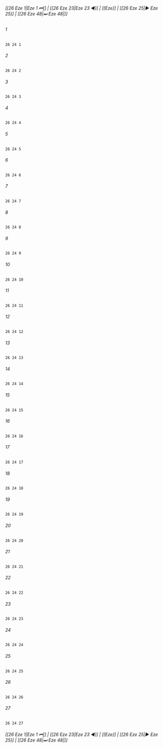 
###### [[26 Eze 1|Eze 1 ⏮]] | [[26 Eze 23|Eze 23 ◀]] | [[Eze]] | [[26 Eze 25|▶ Eze 25]] | [[26 Eze 48|⏭ Eze 48|]]

###### 1
``` verse
26 24 1 
```
###### 2
``` verse
26 24 2 
```
###### 3
``` verse
26 24 3 
```
###### 4
``` verse
26 24 4 
```
###### 5
``` verse
26 24 5 
```
###### 6
``` verse
26 24 6 
```
###### 7
``` verse
26 24 7 
```
###### 8
``` verse
26 24 8 
```
###### 9
``` verse
26 24 9 
```
###### 10
``` verse
26 24 10 
```
###### 11
``` verse
26 24 11 
```
###### 12
``` verse
26 24 12 
```
###### 13
``` verse
26 24 13 
```
###### 14
``` verse
26 24 14 
```
###### 15
``` verse
26 24 15 
```
###### 16
``` verse
26 24 16 
```
###### 17
``` verse
26 24 17 
```
###### 18
``` verse
26 24 18 
```
###### 19
``` verse
26 24 19 
```
###### 20
``` verse
26 24 20 
```
###### 21
``` verse
26 24 21 
```
###### 22
``` verse
26 24 22 
```
###### 23
``` verse
26 24 23 
```
###### 24
``` verse
26 24 24 
```
###### 25
``` verse
26 24 25 
```
###### 26
``` verse
26 24 26 
```
###### 27
``` verse
26 24 27 
```

###### [[26 Eze 1|Eze 1 ⏮]] | [[26 Eze 23|Eze 23 ◀]] | [[Eze]] | [[26 Eze 25|▶ Eze 25]] | [[26 Eze 48|⏭ Eze 48|]]

